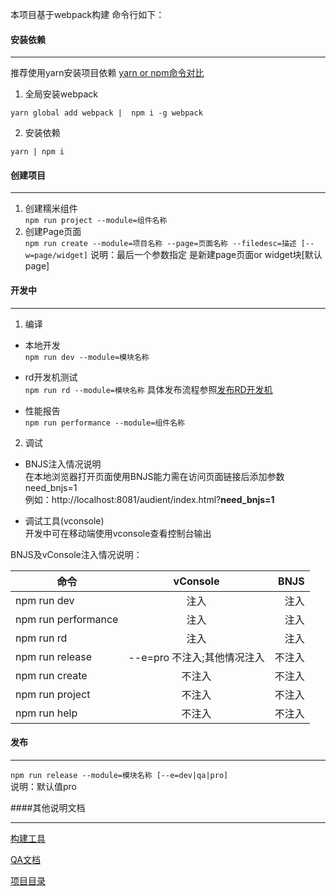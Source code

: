 本项目基于webpack构建  命令行如下：

#### 安装依赖

---
推荐使用yarn安装项目依赖 [yarn or npm命令对比](http://www.wemlion.com/2016/npm-vs-yarn-cheat-sheet/)
	
1. 全局安装webpack     
```
yarn global add webpack |  npm i -g webpack
```
2. 安装依赖     
```
yarn | npm i
```


#### 创建项目

---
1. 创建糯米组件     
```npm run project --module=组件名称```
2. 创建Page页面     
```npm run create --module=项目名称 --page=页面名称 --filedesc=描述 [--w=page/widget]```
说明：最后一个参数指定 是新建page页面or widget块[默认page]

#### 开发中

---
1. 编译
* 本地开发      
```npm run dev --module=模块名称```

* rd开发机测试      
```npm run rd --module=模块名称```
具体发布流程参照[发布RD开发机](./docs/发布RD开发机.md)

* 性能报告      
```npm run performance --module=组件名称```
2. 调试
* BNJS注入情况说明   
在本地浏览器打开页面使用BNJS能力需在访问页面链接后添加参数need_bnjs=1   
例如：http://localhost:8081/audient/index.html?**need_bnjs=1**

* 调试工具(vconsole)   
开发中可在移动端使用vconsole查看控制台输出

BNJS及vConsole注入情况说明：

| 命令        |  vConsole        | BNJS |
| ------------- |:-------------:| -----:|
| npm run dev |  注入| 注入 |
| npm run performance| 注入   | 注入  |
| npm run rd | 注入    |   注入 |
| npm run release |--e=pro 不注入;其他情况注入|   不注入 |
| npm run create | 不注入    |   不注入 |
| npm run project | 不注入    |   不注入 |
| npm run help | 不注入    |   不注入 |

#### 发布

---
```npm run release --module=模块名称 [--e=dev|qa|pro]```   
说明：默认值pro

####其他说明文档

---
[构建工具](./docs/构建工具版本更新情况.md)

[QA文档](./docs/QA.md)

[项目目录](./docs/项目目录结构.md)



